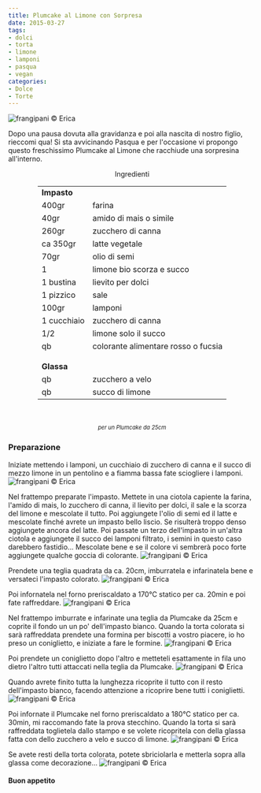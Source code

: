 ```yaml
---
title: Plumcake al Limone con Sorpresa
date: 2015-03-27
tags:
- dolci
- torta
- limone
- lamponi
- pasqua
- vegan
categories:
- Dolce
- Torte
---
```

![](header.jpg "frangipani © Erica")

Dopo una pausa dovuta alla gravidanza e poi alla nascita di nostro figlio, rieccomi qua! Si sta avvicinando Pasqua e per l'occasione vi propongo questo freschissimo Plumcake al Limone che racchiude una sorpresina all'interno.


<div id="wrapper" style="text-align: center">
  <div id="yourdiv" style="display: inline-block;">
    <div class="ingredients">
      <div class="ingredients-title">Ingredienti</div>
      <table>
        <tbody>
          <tr>
            <td colspan="2"><b>Impasto</b></td>
          </tr>
          <tr>
            <td>400gr</td>
            <td>farina</td>
          </tr>
          <tr>
            <td>40gr</td>
            <td>amido di mais o simile</td>
          </tr>
          <tr>
            <td>260gr</td>
            <td>zucchero di canna</td>
          </tr>
          <tr>
            <td>ca 350gr</td>
            <td>latte vegetale</td>
          </tr>
          <tr>
            <td>70gr</td>
            <td>olio di semi</td>
          </tr>
          <tr>
            <td>1</td>
            <td>limone bio scorza e succo</td>
          </tr>
          <tr>
            <td>1 bustina</td>
            <td>lievito per dolci</td>      
          </tr>
          <tr>
            <td>1 pizzico</td>
            <td>sale</td>
          </tr>
          <tr>
            <td>100gr</td>
            <td>lamponi</td>
          </tr>
          <tr>
            <td>1 cucchiaio</td>
            <td>zucchero di canna</td>
          </tr>
          <tr>
            <td>1/2</td>
            <td>limone solo il succo</td>
          </tr>
          <tr>
            <td>qb</td>
            <td>colorante alimentare rosso o fucsia</td>
          </tr>
          <tr style="height: 15px;"></tr>
          <tr>          
            <td colspan="2"><b>Glassa</b></td>
          </tr>
          <tr>
            <td>qb</td>
            <td>zucchero a velo</td>
          </tr>
          <tr>
            <td>qb</td>
            <td>succo di limone</td>  
          </tr>
        </tbody>
      </table>
      <br></br>
      <i class="pull-right" style="font-size: 80%;">per un Plumcake da 25cm</i>
    </div>
  </div>
</div>


<h3>
  <font color="grey">
    <i class="fa fa-cogs"></i>
  </font> Preparazione
</h3>

Iniziate mettendo i lamponi, un cucchiaio di zucchero di canna e il succo di mezzo limone in un pentolino e a fiamma bassa fate sciogliere i lamponi.
![](lamponi.jpg "frangipani © Erica")

Nel frattempo preparate l'impasto. Mettete in una ciotola capiente la farina, l'amido di mais, lo zucchero di canna, il lievito per dolci, il sale e la scorza del limone e mescolate il tutto. Poi aggiungete l'olio di semi ed il latte e mescolate finché avrete un impasto bello liscio. Se risulterà troppo denso aggiungete ancora del latte. Poi passate un terzo dell'impasto in un'altra ciotola e aggiungete il succo dei lamponi filtrato, i semini in questo caso darebbero fastidio... Mescolate bene e se il colore vi sembrerà poco forte aggiungete qualche goccia di colorante.
![](impasti.jpg "frangipani © Erica")

Prendete una teglia quadrata da ca. 20cm, imburratela e infarinatela bene e versateci l'impasto colorato.
![](tegliasorpresa.jpg "frangipani © Erica")

Poi infornatela nel forno preriscaldato a 170°C statico per ca. 20min e poi fate raffreddare.
![](sorpresasfornata.jpg "frangipani © Erica")

Nel frattempo imburrate e infarinate una teglia da Plumcake da 25cm e coprite il fondo un un po' dell'impasto bianco. Quando la torta colorata si sarà raffreddata prendete una formina per biscotti a vostro piacere, io ho preso un coniglietto, e iniziate a fare le formine.
![](coniglietti.jpg "frangipani © Erica")

Poi prendete un coniglietto dopo l'altro e metteteli esattamente in fila uno dietro l'altro tutti attaccati nella teglia da Plumcake.
![](teglia1.jpg "frangipani © Erica")

Quando avrete finito tutta la lunghezza ricoprite il tutto con il resto dell'impasto bianco, facendo attenzione a ricoprire bene tutti i coniglietti.
![](teglia2.jpg "frangipani © Erica")

Poi infornate il Plumcake nel forno preriscaldato a 180°C statico per ca. 30min, mi raccomando fate la prova stecchino. Quando la torta si sarà raffreddata toglietela dallo stampo e se volete ricopritela con della glassa fatta con dello zucchero a velo e succo di limone.
![](glassata.jpg "frangipani © Erica")

Se avete resti della torta colorata, potete sbriciolarla e metterla sopra alla glassa come decorazione...
![](risultato.jpg "frangipani © Erica")

<h4>Buon appetito
  <font color="red">
    <i class="fa fa-smile-o"></i>
  </font>
</h4>
